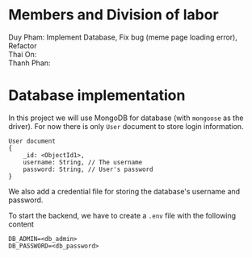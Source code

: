 # Members and Division of labor

Duy Pham: Implement Database, Fix bug (meme page loading error), Refactor<br>
Thai On: <br>
Thanh Phan: <br>

# Database implementation

In this project we will use MongoDB for database (with `mongoose` as the driver). For now there is only `User` document to store login information.

```
User document
{
	_id: <ObjectId1>,
	username: String, // The username
	password: String, // User's password
}
```
We also add a credential file for storing the database's username and password.

To start the backend, we have to create a `.env` file with the following content
```
DB_ADMIN=<db_admin>
DB_PASSWORD=<db_password>
```